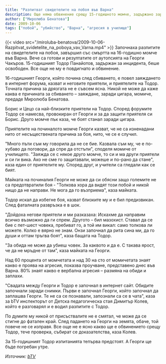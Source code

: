 ```yaml
---
title: "Разпитват свидетелите на побоя във Варна"
description: Още няма обвинение срещу 15-годишното момче, задържано заради инцидента
author: ["Миролюба Бенатова"]
date: 2009-10-06
tags: ["побой", "убийство", "Варна", "агресия в училище"]
---
```


{{< video src="/miroluba-benatova/2009-10-06-Razpitvat_svidetelite_na_poboya_vav_Varna.mp4" >}}
Започнаха разпитите на свидетелите на побоя, завършил със смъртта на 16-годишно момче във Варна. Вече са готови и резултатите от аутопсията на Георги Чакъров. 15-годишният Тодор Панайотов, задържан за инцидента, беше освободен. Все още не му е повдигнато и обвинение.

16-годишният Георги, който почина след сбиването, е повел заяждането в интернет форума, казват и неговите приятели, и приятелите на Тодор. Точната причина за дрязгата не е съвсем ясна. Никой не може да каже каква е причината за сбиването – заяждане, заради цигара, момиче, предаде Миролюба Бенатова.

Борис и Цецо са най-близките приятели на Тодор. Според форумите Тодор се намесва, провокиран от Георги и за да защити приятеля си Борис. Друго момче пък каза, че боят станал заради цигара.

Приятелите на починалото момче Георги казват, че не са изненадани нито от несъществената причина за боя, нито, че се е случил.

"Много пъти съм му говорила да не се бие. Казвала съм му, че е по-хубаво да поговори, да спре да отстъпи", споделя момиче от училището. "Заяжда се с някое друго момче, то си и ма други приятели и си ги вика. Ако не сме го защитавали, можеше и по-рано да стане", каза един от приятелите му. Според друг, и учители са гледали как се бият.

Майката на починалия Георги не може да си обясни защо големите не са предотвратили боя - "Толкова хора да видят този побой и никой нищо да не направи. Не мога да го възприема", каза майката.

Тодор искал да избегне боя, казват близките му и е бил предизвикан. След фаталната развръзка е в шок.

"Дойдоха негови приятели и ми разказаха: Искахме да направим всичко възможно да ги спрем. Другото – бил мазохист. Ставал да се бие с пет-шест човека, пребиват го, а той им викал: само толкова ли можете. Колко е вярно не знам. Онзи започнал да рита сина ми, да го души и оттам тръгва боят", каза бащата на Тодор.

"За обида не може да убиеш човек. За каквото и да е. С такава ярост, че да не мръдне от там", каза майката на Георги.

 Над 60 процента от момчетата и над 30 на сто от момичетата знаят какво е проява на агресия, показва проучване, представено днес във Варна. 80% знаят какво е вербална агресия – размяна на обиди и заплахи.

"Свадата между Георги и Тодор е започнал в интернет сайт. Обидите започнали заради снимки. Първи е започнал Георги, който започнал да заплашва Георги. Те не са се познавали, запознали са се в чата", каза за bTV инспекторът от Детска педагогическа стая Димитър Колев, който е разговарял и е водил разпитите с Тодор.

По думите му никой от присъствалите не е смятал, че може да се стигне до фатален край. След падането на Георги на земята, обаче, той повече не се изправя. Все още не е ясно какво ще е обвинението срещу Тодор, тече проверка, събират се доказателства, каза Колев.

За 15-годишният Тодор изпитанията тепърва предстоят. А Георги ще бъде погребан утре.

*Източник: [bTV](https://btvnovinite.bg/141747-Razpitvat_svidetelite_na_poboya_vav_Varna.html)*
